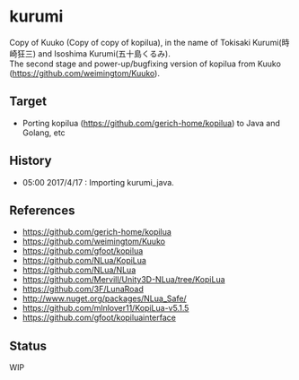 # kurumi
Copy of Kuuko (Copy of copy of kopilua), in the name of Tokisaki Kurumi(時崎狂三) and Isoshima Kurumi(五十島くるみ).  
The second stage and power-up/bugfixing version of kopilua from Kuuko (https://github.com/weimingtom/Kuuko).    

## Target  
* Porting kopilua (https://github.com/gerich-home/kopilua) to Java and Golang, etc     

## History
* 05:00 2017/4/17 : Importing kurumi_java.  

## References  
* https://github.com/gerich-home/kopilua  
* https://github.com/weimingtom/Kuuko  
* https://github.com/gfoot/kopilua  
* https://github.com/NLua/KopiLua  
* https://github.com/NLua/NLua  
* https://github.com/Mervill/Unity3D-NLua/tree/KopiLua  
* https://github.com/3F/LunaRoad  
* http://www.nuget.org/packages/NLua_Safe/  
* https://github.com/mlnlover11/KopiLua-v5.1.5  
* https://github.com/gfoot/kopiluainterface  

## Status  
WIP  
